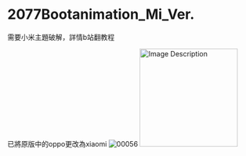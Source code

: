 # 2077Bootanimation_Mi_Ver.
需要小米主題破解，詳情b站翻教程

已將原版中的oppo更改為xiaomi
![00056](https://github.com/user-attachments/assets/70e521cd-aa5d-4a41-844b-7ce413d72ff8)
<img src="https://github.com/user-attachments/assets/70e521cd-aa5d-4a41-844b-7ce413d72ff8" alt="Image Description" width="200"/>
